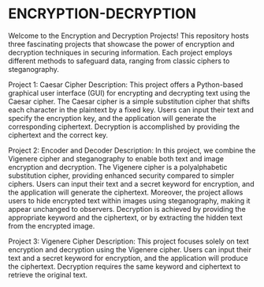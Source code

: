 # ENCRYPTION-DECRYPTION

Welcome to the Encryption and Decryption Projects! This repository hosts three fascinating projects that showcase the power of encryption and decryption techniques in securing information. Each project employs different methods to safeguard data, ranging from classic ciphers to steganography.

Project 1: Caesar Cipher
Description: This project offers a Python-based graphical user interface (GUI) for encrypting and decrypting text using the Caesar cipher. The Caesar cipher is a simple substitution cipher that shifts each character in the plaintext by a fixed key. Users can input their text and specify the encryption key, and the application will generate the corresponding ciphertext. Decryption is accomplished by providing the ciphertext and the correct key.

Project 2: Encoder and Decoder
Description: In this project, we combine the Vigenere cipher and steganography to enable both text and image encryption and decryption. The Vigenere cipher is a polyalphabetic substitution cipher, providing enhanced security compared to simpler ciphers. Users can input their text and a secret keyword for encryption, and the application will generate the ciphertext. Moreover, the project allows users to hide encrypted text within images using steganography, making it appear unchanged to observers. Decryption is achieved by providing the appropriate keyword and the ciphertext, or by extracting the hidden text from the encrypted image.

Project 3: Vigenere Cipher
Description: This project focuses solely on text encryption and decryption using the Vigenere cipher. Users can input their text and a secret keyword for encryption, and the application will produce the ciphertext. Decryption requires the same keyword and ciphertext to retrieve the original text.
